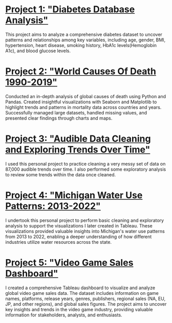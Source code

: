 # [Project 1: "Diabetes Database Analysis"](https://github.com/faoroj/Diabetes-Data-Analysis)
This project aims to analyze a comprehensive diabetes dataset to uncover patterns and relationships among key variables, including age, gender, BMI, hypertension, heart disease, smoking history, HbA1c levels(Hemoglobin A1c), and blood glucose levels.

# [Project 2: "World Causes Of Death 1990-2019"](https://github.com/faoroj/Cause-of-Death-Analysis/tree/main)
Conducted an in-depth analysis of global causes of death using Python and Pandas. Created insightful visualizations with Seaborn and Matplotlib to highlight trends and patterns in mortality data across countries and years. Successfully managed large datasets, handled missing values, and presented clear findings through charts and maps.

# [Project 3: "Audible Data Cleaning and Exploring Trends Over Time"](https://github.com/faoroj/Audible-Data-Project)
 I used this personal project to practice cleaning a very messy set of data on 87,000 audible trends over time. I also performed some exploratory analysis to review some trends within the data once cleaned.

# [Project 4: "Michigan Water Use Patterns: 2013-2022"](https://github.com/faoroj/Michigan-Water-Usage)
I undertook this personal project to perform basic cleaning and exploratory analysis to support the visualizations I later created in Tableau. These visualizations provided valuable insights into Michigan's water use patterns from 2013 to 2022, enabling a deeper understanding of how different industries utilize water resources across the state.

# [Project 5: "Video Game Sales Dashboard"](https://public.tableau.com/app/profile/jordon.faoro/viz/VideoGameVisualizationDB/VideoGamesVizDB#1)
I created a comprehensive Tableau dashboard to visualize and analyze global video game sales data. The dataset includes information on game names, platforms, release years, genres, publishers, regional sales (NA, EU, JP, and other regions), and global sales figures. The project aims to uncover key insights and trends in the video game industry, providing valuable information for stakeholders, analysts, and enthusiasts. 




